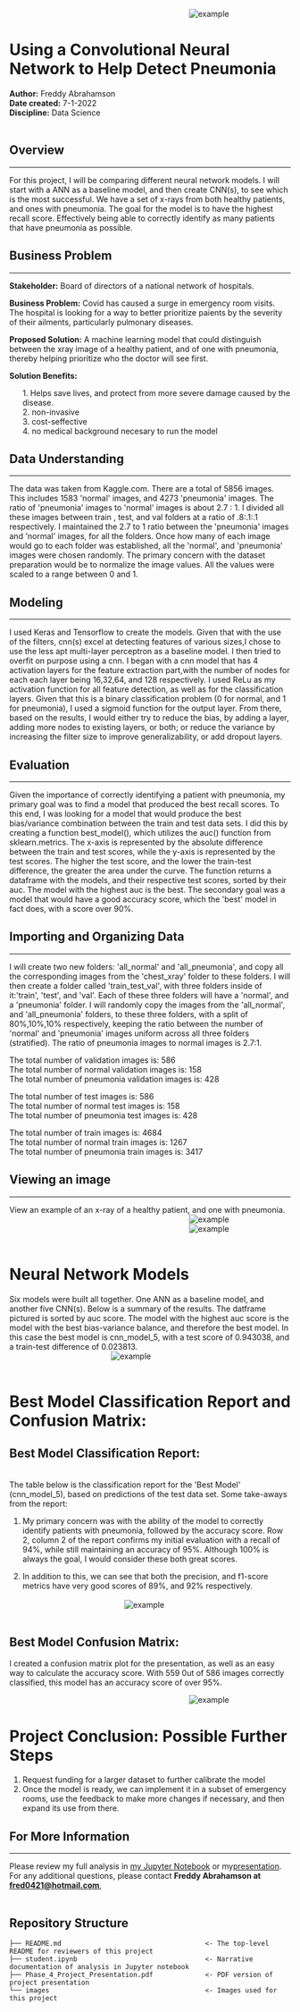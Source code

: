 &emsp;&emsp;&emsp;&emsp;&emsp;&emsp;&emsp;&emsp;&emsp;&emsp;&emsp;&emsp;&emsp;&emsp;&emsp;&emsp;&emsp;&emsp;&emsp;&emsp;&emsp;&emsp;&emsp;![example](images/pexels-pixabay-40568.png)



# Using a Convolutional Neural Network to Help Detect Pneumonia

**Author:** Freddy Abrahamson<br>
**Date created:** 7-1-2022<br>
**Discipline:** Data Science
<br><br>

## Overview
***
For this project, I will be comparing different neural network models. I will start with a ANN as a baseline model, and then create CNN(s), to see which is the most successful. 
We have a set of x-rays from both healthy patients, and ones with pneumonia. The goal for the model is to have the highest recall score. Effectively being able to correctly identify as many patients that have pneumonia as possible. 


## Business Problem
***
<b>Stakeholder:</b> Board of directors of a national network of hospitals.

<b>Business Problem:</b> Covid has caused a surge in emergency room visits. The hospital is looking for a way to better prioritize paients by the severity of their ailments, particularly pulmonary diseases.

<b>Proposed Solution:</b> A machine learning model that could distinguish between the xray image of a healthy patient, and of one with pneumonia, thereby helping prioritize who the doctor will see first.

<b>Solution Benefits:</b>  <ol>1. Helps save lives, and protect from more severe damage caused by the disease.<br>
                           2. non-invasive<br> 
                           3. cost-seffective<br>
                           4. no medical background necesary to run the model</ol>

## Data Understanding
***
The data was taken from Kaggle.com. There are a total of 5856 images. This includes 1583 'normal' images, and 4273 'pneumonia' images. The ratio of 'pneumonia' images to 'normal' images is about 2.7 : 1. I divided all these images between train , test, and val folders at a ratio of .8:.1:.1 respectively. I maintained the 2.7 to 1 ratio between the 'pneumonia' images and 'normal' images, for all the folders. Once how many of each image would go to each folder was established, all the 'normal', and 'pneumonia' images were chosen randomly. The primary concern with the dataset preparation would be to normalize the image values. All the values were scaled to a range between 0 and 1.


## Modeling
***
I used Keras and Tensorflow to create the models. Given that with the use of the filters, cnn(s) excel at detecting features of various sizes,I chose to use the less apt multi-layer perceptron as a baseline model. I then tried to overfit on purpose using a cnn. I began with a cnn model that has 4 activation layers for the feature extraction part,with the number of nodes for each each layer being 16,32,64, and 128 respectively. I used ReLu as my activation function for all feature detection, as well as for the classification layers. Given that this is a binary classification problem (0 for normal, and 1 for pneumonia), I used a sigmoid function for the output layer. From there, based on the results, I would either try to reduce the bias, by adding a layer, adding more nodes to existing layers, or both; or reduce the variance by increasing the filter size to improve generalizability, or add dropout layers.

## Evaluation
***
Given the importance of correctly identifying a patient with pneumonia, my primary goal was to find a model that produced the best recall scores. To this end, I was looking for a model that would produce the best bias/variance combination between the train and test data sets. I did this by creating a function best_model(), which utilizes the auc() function from sklearn.metrics. The x-axis is represented by the absolute difference between the train and test scores, while the y-axis is represented by the test scores. The higher the test score, and the lower the train-test difference, the greater the area under the curve. The function returns a dataframe with the models, and their respective test scores, sorted by their auc. The model with the highest auc is the best. The secondary goal was a model that would have a good accuracy score, which the 'best' model in fact does, with a score over 90%.

## Importing and Organizing Data
***
I will create two new folders: 'all_normal' and 'all_pneumonia', and copy all the corresponding images from the 'chest_xray' folder to these folders. I will then create a folder called 'train_test_val', with three folders inside of it:'train', 'test', and 'val'. Each of these three folders will have a 'normal', and a 'pneumonia' folder. I will randomly copy the images from the 'all_normal', and 'all_pneumonia' folders, to these three folders, with a split of 80%,10%,10% respectively, keeping the ratio between the number of 'normal' and 'pneumonia' images uniform across all three folders (stratified). The ratio of pneumonia images to normal images is 2.7:1.

The total number of validation images is:  586<br>
The total number of normal validation images is:  158<br>
The total number of pneumonia validation images is:  428<br>

The total number of test images is:  586<br>
The total number of normal test images is:  158<br>
The total number of pneumonia test images is:  428<br> 

The total number of train images is:  4684<br>
The total number of normal train images is:  1267<br>
The total number of pneumonia train images is:  3417<br> 



## Viewing an image
***
View an example of an x-ray of a healthy patient, and one with pneumonia.<br>
&emsp;&emsp;&emsp;&emsp;&emsp;&emsp;&emsp;&emsp;&emsp;&emsp;&emsp;&emsp;&emsp;&emsp;&emsp;&emsp;&emsp;&emsp;&emsp;&emsp;&emsp;&emsp;&emsp;![example](images/xray_normal.png)<br>
&emsp;&emsp;&emsp;&emsp;&emsp;&emsp;&emsp;&emsp;&emsp;&emsp;&emsp;&emsp;&emsp;&emsp;&emsp;&emsp;&emsp;&emsp;&emsp;&emsp;&emsp;&emsp;&emsp;![example](images/xray_pneumonia.png)
<br><br>

# Neural Network Models

Six models were built all together. One ANN as a baseline model, and another five CNN(s). Below is a summary of the results. The datframe pictured is sorted by auc score. The model with the highest auc score is the model with the best bias-variance balance, and therefore the best model. In this case the best model is cnn_model_5, with a test score of 0.943038, and a train-test difference of 0.023813.<br>
&emsp;&emsp;&emsp;&emsp;&emsp;&emsp;&emsp;&emsp;&emsp;&emsp;&emsp;&emsp;&emsp;![example](images/nn_models_df.png)
<br><br>

# Best Model Classification Report and Confusion Matrix:
## Best Model Classification Report:
<br>
The table below is the classification report for the 'Best Model' (cnn_model_5), based on predictions of the test data set. Some take-aways from the report:

1. My primary concern was with the ability of the model to correctly identify patients with pneumonia, followed by the accuracy score. Row 2, column 2 of the report confirms my initial evaluation with a recall of 94%, while still maintaining an accuracy of 95%. Although 100% is always the goal, I would consider these both great scores. 

2. In addition to this, we can see that both the precision, and f1-score metrics have very good scores of 89%, and 92%
   respectively.
<br><br>
&emsp;&emsp;&emsp;&emsp;&emsp;&emsp;&emsp;&emsp;&emsp;&emsp;&emsp;&emsp;&emsp;![example](images/classification_report.png)
<br><br>

## Best Model Confusion Matrix:
I created a confusion matrix plot for the presentation, as well as an easy way to calculate the accuracy score. With 559 0ut of 586 images correctly classified, this model has an accuracy score of over 95%.

&emsp;&emsp;&emsp;&emsp;&emsp;&emsp;&emsp;&emsp;&emsp;&emsp;&emsp;&emsp;&emsp;&emsp;&emsp;&emsp;&emsp;&emsp;&emsp;&emsp;&emsp;&emsp;&emsp;![example](images/conf_matrix.png)


# Project Conclusion: Possible Further Steps

1. Request funding for a larger dataset to further calibrate the model
2. Once the model is ready, we can implement it in a subset of emergency rooms, use the feedback to make more changes if necessary, and then expand its use from there.


## For More Information
***
Please review my full analysis in [my Jupyter Notebook](./student.ipynb) or my[presentation](./DS_Project_Presentation.pdf).<br>
For any additional questions, please contact **Freddy Abrahamson at fred0421@hotmail.com**,<br><br>

## Repository Structure

```
├── README.md                                    <- The top-level README for reviewers of this project
├── student.ipynb                                <- Narrative documentation of analysis in Jupyter notebook
├── Phase_4_Project_Presentation.pdf             <- PDF version of project presentation
└── images                                       <- Images used for this project
```
